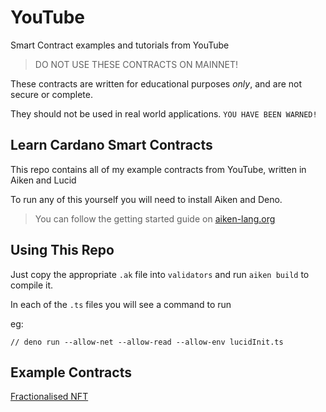 # YouTube

Smart Contract examples and tutorials from YouTube 

> DO NOT USE THESE CONTRACTS ON MAINNET!

These contracts are written for educational purposes *only*, and are not secure or complete. 

They should not be used in real world applications. `YOU HAVE BEEN WARNED!`

## Learn Cardano Smart Contracts

This repo contains all of my example contracts from YouTube, written in Aiken and Lucid

To run any of this yourself you will need to install Aiken and Deno. 

> You can follow the getting started guide on [aiken-lang.org](https://aiken-lang.org/installation-instructions)

## Using This Repo

Just copy the appropriate `.ak` file into `validators` and run `aiken build` to compile it.

In each of the `.ts` files you will see a command to run 

eg:
```
// deno run --allow-net --allow-read --allow-env lucidInit.ts
```

## Example Contracts

[Fractionalised NFT](./fractionalisedNfts/README.md)
